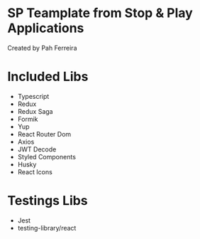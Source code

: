 # SP Teamplate from Stop & Play Applications

Created by Pah Ferreira

# Included Libs

- Typescript
- Redux
- Redux Saga
- Formik
- Yup
- React Router Dom
- Axios
- JWT Decode
- Styled Components
- Husky
- React Icons

# Testings Libs

- Jest
- testing-library/react
